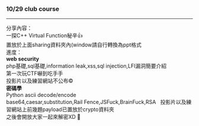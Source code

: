 ### 10/29 club course  
***  
分享內容：  
一探C++ Virtual Function秘辛:thumbsup:  
置放於上面sharing資料夾內(window請自行轉換為ppt格式  
進度：  
**web security**  
php基礎,sql基礎,information leak,xss,sql injection,LFI漏洞簡要介紹  
第一次玩CTF嚇到吃手手  
投影片以及練習網站不公布:copyright:  
**密碼學**  
Python ascii decode/encode  
base64,caesar,substitution,Rail Fence,JSFuck,BrainFuck,RSA  
投影片以及練習網站上前幾題payload已置放於crypto資料夾  
之後會開放大家一起來解密XD :key:  
